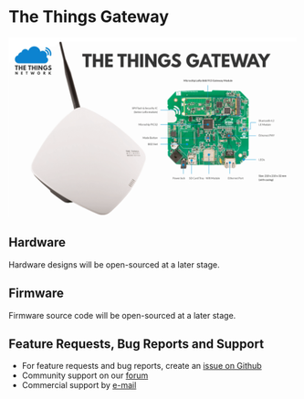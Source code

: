 # The Things Gateway

![The Things Gateway](doc/header.png)

## Hardware

Hardware designs will be open-sourced at a later stage.

## Firmware

Firmware source code will be open-sourced at a later stage.

## Feature Requests, Bug Reports and Support

- For feature requests and bug reports, create an [issue on Github](https://github.com/TheThingsProducts/gateway/issues)
- Community support on our [forum](https://www.thethingsnetwork.org/forum/c/gateways/the-things-gateway)
- Commercial support by [e-mail](mailto:support@thethingsproducts.com)
